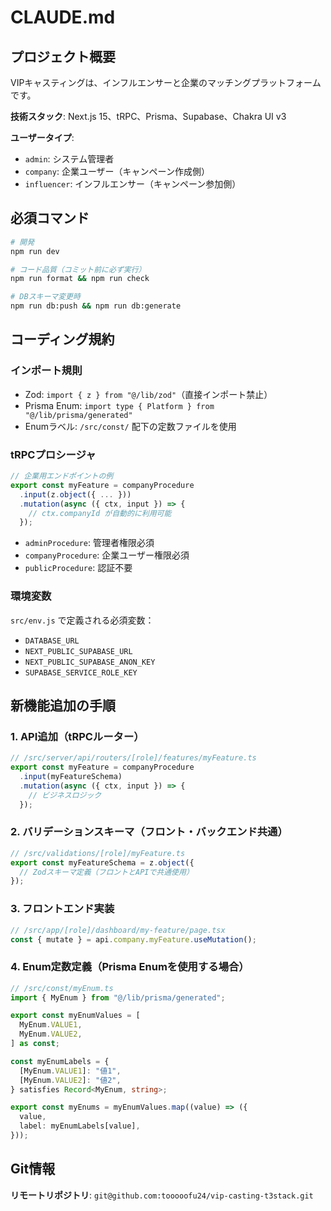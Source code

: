 # CLAUDE.md

## プロジェクト概要

VIPキャスティングは、インフルエンサーと企業のマッチングプラットフォームです。

**技術スタック**: Next.js 15、tRPC、Prisma、Supabase、Chakra UI v3

**ユーザータイプ**:

- `admin`: システム管理者
- `company`: 企業ユーザー（キャンペーン作成側）
- `influencer`: インフルエンサー（キャンペーン参加側）

## 必須コマンド

```bash
# 開発
npm run dev

# コード品質（コミット前に必ず実行）
npm run format && npm run check

# DBスキーマ変更時
npm run db:push && npm run db:generate
```

## コーディング規約

### インポート規則

- Zod: `import { z } from "@/lib/zod"`（直接インポート禁止）
- Prisma Enum: `import type { Platform } from "@/lib/prisma/generated"`
- Enumラベル: `/src/const/` 配下の定数ファイルを使用

### tRPCプロシージャ

```typescript
// 企業用エンドポイントの例
export const myFeature = companyProcedure
  .input(z.object({ ... }))
  .mutation(async ({ ctx, input }) => {
    // ctx.companyId が自動的に利用可能
  });
```

- `adminProcedure`: 管理者権限必須
- `companyProcedure`: 企業ユーザー権限必須
- `publicProcedure`: 認証不要

### 環境変数

`src/env.js` で定義される必須変数：

- `DATABASE_URL`
- `NEXT_PUBLIC_SUPABASE_URL`
- `NEXT_PUBLIC_SUPABASE_ANON_KEY`
- `SUPABASE_SERVICE_ROLE_KEY`

## 新機能追加の手順

### 1. API追加（tRPCルーター）

```typescript
// /src/server/api/routers/[role]/features/myFeature.ts
export const myFeature = companyProcedure
  .input(myFeatureSchema)
  .mutation(async ({ ctx, input }) => {
    // ビジネスロジック
  });
```

### 2. バリデーションスキーマ（フロント・バックエンド共通）

```typescript
// /src/validations/[role]/myFeature.ts
export const myFeatureSchema = z.object({
  // Zodスキーマ定義（フロントとAPIで共通使用）
});
```

### 3. フロントエンド実装

```typescript
// /src/app/[role]/dashboard/my-feature/page.tsx
const { mutate } = api.company.myFeature.useMutation();
```

### 4. Enum定数定義（Prisma Enumを使用する場合）

```typescript
// /src/const/myEnum.ts
import { MyEnum } from "@/lib/prisma/generated";

export const myEnumValues = [
  MyEnum.VALUE1,
  MyEnum.VALUE2,
] as const;

const myEnumLabels = {
  [MyEnum.VALUE1]: "値1",
  [MyEnum.VALUE2]: "値2",
} satisfies Record<MyEnum, string>;

export const myEnums = myEnumValues.map((value) => ({
  value,
  label: myEnumLabels[value],
}));
```

## Git情報

**リモートリポジトリ**: `git@github.com:tooooofu24/vip-casting-t3stack.git`
